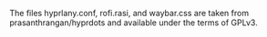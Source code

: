 The files hyprlany.conf, rofi.rasi, and waybar.css are taken from prasanthrangan/hyprdots and available under the terms of GPLv3.
